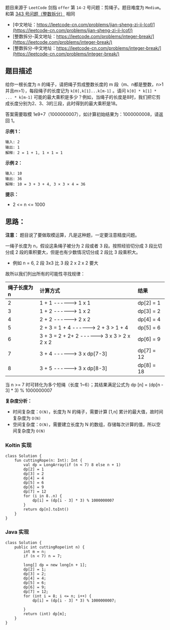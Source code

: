 题目来源于 `LeetCode` 剑指 `offer` 第 `14-2` 号问题：剪绳子。题目难度为 `Medium`。和第 [343 号问题（整数拆分）](https://leetcode-cn.com/problems/integer-break/) 相同

* [中文地址：https://leetcode-cn.com/problems/jian-sheng-zi-ii-lcof/](https://leetcode-cn.com/problems/jian-sheng-zi-ii-lcof/)
* [整数拆分-英文地址：https://leetcode.com/problems/integer-break/](https://leetcode.com/problems/integer-break/) 
* [整数拆分-中文地址：https://leetcode-cn.com/problems/integer-break/](https://leetcode-cn.com/problems/integer-break/) 

## 题目描述

给你一根长度为 n 的绳子，请把绳子剪成整数长度的 m 段（m、n都是整数，n>1并且m>1），每段绳子的长度记为 `k[0],k[1]...k[m-1]` 。请问 `k[0] * k[1] * ... * k[m-1]` 可能的最大乘积是多少？例如，当绳子的长度是8时，我们把它剪成长度分别为2、3、3的三段，此时得到的最大乘积是18。

答案需要取模 1e9+7（1000000007），如计算初始结果为：1000000008，请返回 1。

**示例 1：**

```
输入: 2
输出: 1
解释: 2 = 1 + 1, 1 × 1 = 1
```

**示例 2：**

```
输入: 10
输出: 36
解释: 10 = 3 + 3 + 4, 3 × 3 × 4 = 36
```

**提示：**

* 2 <= n <= 1000

## 思路：

**注意：** 题目说了要做取模运算，凡是这种题，一定要注意精度问题。

一绳子长度为 n，假设这条绳子被分为 2 段或者 3 段。按照经验切分成 3 段比切分成 2 段的乘积要大，但是也有少数情况切分成 2 段比 3 段乘积大。

* 例如 n = 6, 2 段 3x3 比 3 段 2 x 2 x 2 要大

故所以我们列出所有的可能性寻找规律：

| 绳子长度为 n | 计算方式 | 结果 |
| :--- | :--- | :--- |
| 2 | 1 + 1 ------> 1 x 1 | dp[2] = 1 |
| 3 | 1 + 2 ------> 1 x 2 | dp[3] = 2 |
| 4 | 2 + 2 ------> 2 x 2 | dp[4] = 4 |
| 5 | 2 + 3 = 1 + 4 ------> 2 + 3 > 1 + 4 | dp[5] = 6 |
| 6 | 3 + 3 = 2 + 2+ 2 ------> 3 x 3 > 2 x 2 x 2 | dp[6] = 9 |
| 7 | 3 + 4 ------> 3 x dp[7-3] | dp[7] = 12 |
| 8 | 3 + 5 ------> 3 x dp[8-3] | dp[8] = 18 |

当 n >= 7 时可转化为多个短绳（长度 1~6）；其结果满足公式为 dp [n] = (dp[n - 3] * 3) % 1000000007

**复杂度分析：**

* 时间复杂度：`O(N)`，长度为 N 的绳子，需要计算 [1,n] 累计的最大值，故时间复杂度为 `O(N)`
* 空间复杂度：`O(N)`，需要建立长度为 N 的数组，存储每次计算的值，所以空间复杂度为 `O(N)`

### Koltin 实现

```
class Solution {
    fun cuttingRope(n: Int): Int {
        val dp = LongArray(if (n < 7) 8 else n + 1)
        dp[2] = 1
        dp[3] = 2
        dp[4] = 4
        dp[5] = 6
        dp[6] = 9
        dp[7] = 12
        for (i in 8..n) {
            dp[i] = (dp[i - 3] * 3) % 1000000007
        }
        return dp[n].toInt()
    }
}
```

### Java 实现

```
class Solution {
    public int cuttingRope(int n) {
        int m = n;
        if (n < 7) n = 7;

        long[] dp = new long[n + 1];
        dp[2] = 1;
        dp[3] = 2;
        dp[4] = 4;
        dp[5] = 6;
        dp[6] = 9;
        dp[7] = 12;
        for (int i = 8; i <= n; i++) {
            dp[i] = (dp[i - 3] * 3) % 1000000007;

        }
        return (int) dp[m];
    }
}
```


